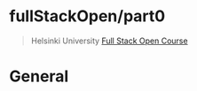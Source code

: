 # fullStackOpen/part0

>Helsinki University [Full Stack Open Course](https://fullstackopen.com/en/)
 
# General

